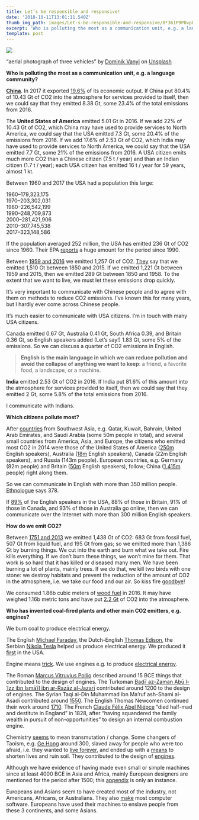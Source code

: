 ```yaml
---
title: Let’s be responsible and responsive!
date: '2018-10-11T13:01:11.540Z'
thumb_img_path: images/Let-s-be-responsible-and-responsive/0*361P9P8vpFr9Q2Qi.jpg
excerpt: 'Who is polluting the most as a communication unit, e.g. a language community?'
template: post
---
```

![](/images/Let-s-be-responsible-and-responsive/0*361P9P8vpFr9Q2Qi.jpg)

<figcaption>“aerial photograph of three vehicles” by <a href="https://unsplash.com/@dominik_photography?utm_source=medium&amp;utm_medium=referral" data-href="https://unsplash.com/@dominik_photography?utm_source=medium&amp;utm_medium=referral" class="markup--anchor markup--figure-anchor" rel="photo-creator noopener" target="_blank">Dominik Vanyi</a> on&nbsp;<a href="https://unsplash.com?utm_source=medium&amp;utm_medium=referral" data-href="https://unsplash.com?utm_source=medium&amp;utm_medium=referral" class="markup--anchor markup--figure-anchor" rel="photo-source noopener" target="_blank">Unsplash</a></figcaption>

**Who is polluting the most as a communication unit, e.g. a language community?**

[**China**](http://www.wikiwand.com/en/List_of_countries_by_carbon_dioxide_emissions#/2016_Top_Emitters). In 2017 it exported [19.6%](http://www.worldstopexports.com/chinas-top-10-exports) of its economic output. If China put 80.4% of 10.43 Gt of CO2 into the atmosphere for services provided to itself, then we could say that they emitted 8.38 Gt, some 23.4% of the total emissions from 2016.

The **United States of America** emitted 5.01 Gt in 2016. If we add 22% of 10.43 Gt of CO2, which China may have used to provide services to North America, we could say that the USA emitted 7.3 Gt, some 20.4% of the emissions from 2016. If we add 17.6% of 2.53 Gt of CO2, which India may have used to provide services to North America, we could say that the USA emitted 7.7 Gt, some 21% of the emissions from 2016. A USA citizen emits much more CO2 than a Chinese citizen (7.5 t / year) and than an Indian citizen (1.7 t / year); each USA citizen has emitted 16 t / year for 59 years, almost 1 kt.

Between 1960 and 2017 the USA had a population this large:

1960–179,323,175  
1970–203,302,031  
1980–226,542,199  
1990–248,709,873  
2000–281,421,906  
2010–307,745,538  
2017–323,148,586

If the population averaged 252 million, the USA has emitted 236 Gt of CO2 since 1960. Their EPA [reports](https://www3.epa.gov/climatechange/ghgemissions/inventoryexplorer/index.html#allsectors/allgas/gas/all) a huge amount for the period since 1990.

Between [1959 and 2016](https://ourworldindata.org/co2-and-other-greenhouse-gas-emissions) we emitted 1,257 Gt of CO2. [They](https://informationisbeautiful.net/visualizations/how-many-gigatons-of-co2) say that we emitted 1,510 Gt between 1850 and 2015. If we emitted 1,221 Gt between 1959 and 2015, then we emitted 289 Gt between 1850 and 1958. To the extent that we want to live, we must let these emissions drop quickly.

It’s very important to communicate with Chinese people and to agree with them on methods to reduce CO2 emissions. I’ve known this for many years, but I hardly ever come across Chinese people.

It’s much easier to communicate with USA citizens. I’m in touch with many USA citizens.

Canada emitted 0.67 Gt, Australia 0.41 Gt, South Africa 0.39, and Britain 0.36 Gt, so English speakers added (Let’s say!) 1.83 Gt, some 5% of the emissions. So we can discuss a quarter of CO2 emissions in English.

> **English is the main language in which we can reduce pollution and avoid the collapse of anything we want to keep**: a friend, a favorite food, a landscape, or a machine.

**India** emitted 2.53 Gt of CO2 in 2016. If India put 81.6% of this amount into the atmosphere for services provided to itself, then we could say that they emitted 2 Gt, some 5.8% of the total emissions from 2016.

I communicate with Indians.

**Which citizens pollute most?**

After [countries](https://data.worldbank.org/indicator/EN.ATM.CO2E.PC?year_high_desc=true) from Southwest Asia, e.g. Qatar, Kuwait, Bahrain, United Arab Emirates, and Saudi Arabia (some 50m people in total), and several small countries from America, Asia, and Europe, the citizens who emitted most CO2 in 2014 were those of the United States of America ([250m](https://www.wikiwand.com/en/American_English) English speakers), Australia ([18m](https://www.wikiwand.com/en/Languages_of_Australia) English speakers), Canada (22m English speakers), and Russia (143m people). European countries, e.g. Germany (82m people) and Britain ([50m](http://www.expatfocus.com/expatriate-uk-language) English speakers), follow; China ([1,415m](http://worldpopulationreview.com/countries) people) right along them.

So we can communicate in English with more than 350 million people. [Ethnologue](https://www.ethnologue.com/statistics/size) says 378.

If [89%](http://www.pewglobal.org/2018/06/19/across-39-countries-three-quarters-say-they-use-the-internet/pg_2018-06-19_global-tech_1-00) of the English speakers in the USA, 88% of those in Britain, 91% of those in Canada, and 93% of those in Australia go online, then we can communicate over the Internet with more than 300 million English speakers.

**How do we emit CO2?**

Between [1751 and 2013](https://ourworldindata.org/co2-and-other-greenhouse-gas-emissions) we emitted 1,438 Gt of CO2: 683 Gt from fossil fuel, 507 Gt from liquid fuel, and 195 Gt from gas; so we emitted more than 1,386 Gt by burning things. We cut into the earth and burn what we take out. Fire kills everything. If we don’t burn these things, we won’t mine for them. That work is so hard that it has killed or diseased many men. We have been burning a lot of plants, mainly trees. If we do that, we kill two birds with one stone: we destroy habitats and prevent the reduction of the amount of CO2 in the atmosphere, i.e. we take our food and our air. So kiss fire [goodbye](https://www.youtube.com/watch?v=JlnFkuHnXtE)!

We consumed 1.86b cubic meters of [wood fuel](http://www.fao.org/3/I9987M/i9987m.pdf) in 2016. It may have weighed 1.16b metric tons and have put [2.2 Gt](https://www.transitionculture.org/2008/05/19/is-burning-wood-really-a-long-term-energy-descent-strategy) of CO2 into the atmosphere.

**Who has invented coal-fired plants and other main CO2 emitters, e.g. engines?**

We burn coal to produce electrical energy.

The English [Michael Faraday](https://www.wikiwand.com/en/Michael_Faraday), the Dutch-English [Thomas Edison](https://www.wikiwand.com/en/Thomas_Edison), the Serbian [Nikola Tesla](https://www.wikiwand.com/en/Nikola_Tesla) helped us produce electrical energy. We produced it [first](https://www.wikiwand.com/en/Electricity_generation) in the USA.

Engine means [trick](http://www.latin-dictionary.net/definition/23730/ingenium-ingenii). We use engines e.g. to produce [electrical energy](https://www.wikiwand.com/en/Heat_engine).

The Roman [Marcus Vitruvius Pollio](https://www.wikiwand.com/en/Vitruvius) described around 15 BCE things that contributed to the design of engines. The Turkoman [Badīʿ az-Zaman Abū l-ʿIzz ibn Ismāʿīl ibn ar-Razāz al-Jazarī](https://www.wikiwand.com/en/Ismail_al-Jazari) contributed around 1200 to the design of engines. The Syrian Taqi al-Din Muhammad ibn Ma’ruf ash-Shami al-Asadi contributed around [1550](https://www.wikiwand.com/en/Taqi_ad-Din_Muhammad_ibn_Ma%27ruf#/Steam). The English Thomas Newcomen continued their work around [1710](https://www.wikiwand.com/en/Newcomen_atmospheric_engine). The French [Claude Félix Abel Niépce](https://www.wikiwand.com/en/Claude_Ni%C3%A9pce) “died half-mad and destitute in England” in 1828, after “having squandered the family wealth in pursuit of non-opportunities” to design an internal combustion engine.

Chemistry [seems](https://www.collinsdictionary.com/dictionary/english/alchemy) to mean transmutation / change. Some changers of Taoism, e.g. [Ge Hong](https://www.wikiwand.com/en/Ge_Hong) around 300, slaved away for people who were too afraid, i.e. they wanted to [live forever](https://www.wikiwand.com/en/Elixir_of_life), and ended up with a [means](https://www.wikiwand.com/en/Gunpowder#/Mining_and_industrial_uses) to shorten lives and ruin soil. They contributed to the design of [engines](https://www.wikiwand.com/en/Rocket_engine).

Although we have evidence of having made even small or simple machines since at least 4000 BCE in Asia and Africa, mainly European designers are mentioned for the period after 1500; this [appendix](https://www.mdpi.com/2073-4441/7/9/5031/htm) is only an instance.

Europeans and Asians seem to have created most of the industry, not Americans, Africans, or Australians. They also [make](https://insights.stackoverflow.com/survey/2018/#developer-profile-race-and-ethnicity) most computer software. Europeans have used their machines to enslave people from these 3 continents, and some Asians.
